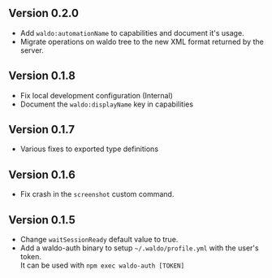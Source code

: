 ## Version 0.2.0

- Add `waldo:automationName` to capabilities and document it's usage.
- Migrate operations on waldo tree to the new XML format returned by the server.

## Version 0.1.8

- Fix local development configuration (Internal)
- Document the `waldo:displayName` key in capabilities

## Version 0.1.7

- Various fixes to exported type definitions

## Version 0.1.6

- Fix crash in the `screenshot` custom command.

## Version 0.1.5

- Change `waitSessionReady` default value to true.
- Add a waldo-auth binary to setup `~/.waldo/profile.yml` with the user's token.<br>
  It can be used with `npm exec waldo-auth [TOKEN]`
